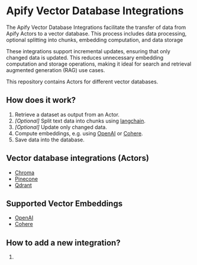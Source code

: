 # Apify Vector Database Integrations

The Apify Vector Database Integrations facilitate the transfer of data from Apify Actors to a vector database. 
This process includes data processing, optional splitting into chunks, embedding computation, and data storage

These integrations support incremental updates, ensuring that only changed data is updated. 
This reduces unnecessary embedding computation and storage operations, making it ideal for search and retrieval augmented generation (RAG) use cases.

This repository contains Actors for different vector databases. 

## How does it work?

1. Retrieve a dataset as output from an Actor.
2. _[Optional]_ Split text data into chunks using [langchain](https://python.langchain.com).
3. _[Optional]_ Update only changed data.
4. Compute embeddings, e.g. using [OpenAI](https://platform.openai.com/docs/guides/embeddings) or [Cohere](https://cohere.com/embeddings).
5. Save data into the database.

## Vector database integrations (Actors)
- [Chroma](https://apify.com/apify/chroma-integration)
- [Pinecone](https://apify.com/apify/pinecone-integration)
- [Qdrant](https://qdrant.tech)

## Supported Vector Embeddings
- [OpenAI](https://platform.openai.com/docs/guides/embeddings)
- [Cohere](https://cohere.com/embeddings)

## How to add a new integration?

1. 

